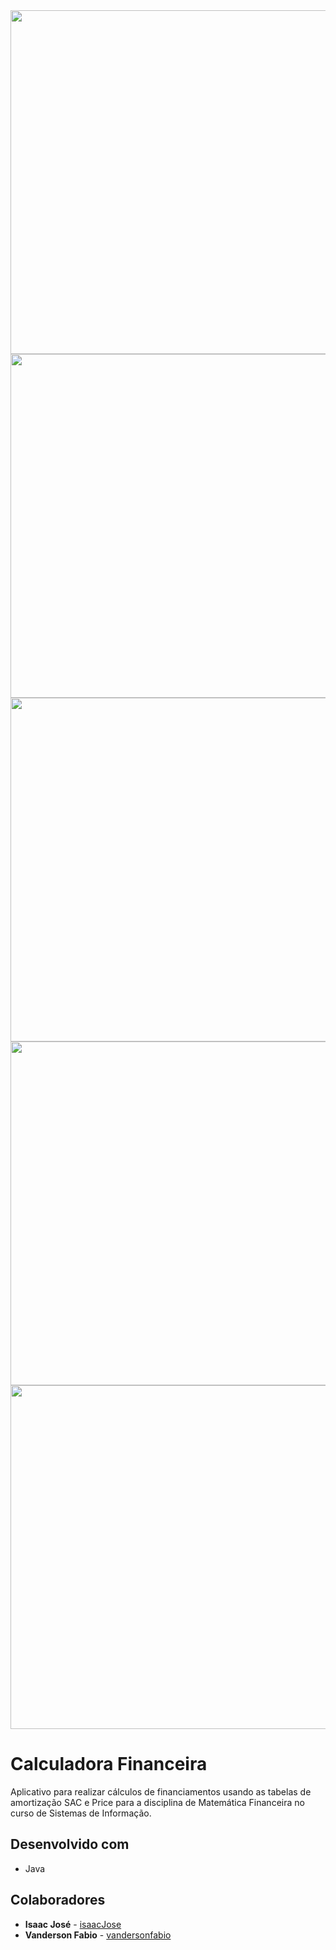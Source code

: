 <img src="img/giphy.gif" width="550">
<img src="img/calc1.jpeg" width="550">
<img src="img/calc2.jpeg" width="550">
<img src="img/calc3.jpeg" width="550">
<img src="img/calc4.jpeg" width="550">

# Calculadora Financeira

Aplicativo para realizar cálculos de financiamentos usando as tabelas de amortização SAC e Price para a disciplina
de Matemática Financeira no curso de Sistemas de Informação. 

## Desenvolvido com

* Java

## Colaboradores

* **Isaac José** - [isaacJose](https://github.com/isaacJose)
* **Vanderson Fabio** - [vandersonfabio](https://github.com/vandersonfabio)



